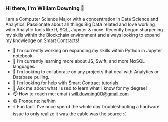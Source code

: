 ### Hi there, I'm William Downing 👋

I am a Computer Science Major with a concentration in Data Science and Analytics. Passionate about all things Big Data related and love working witin Analytic tools like R, SQL, Jupyter & more. Recently began sharpening my skills within the Blockchain environment and always looking to expand my knowledge on Smart Contracts!

- 🔭 I’m currently working on expanding my skills within Python in Jupyter notebook.
- 🌱 I’m currently learning more about JS, Swift, and more NoSQL languages
- 👯 I’m looking to collaborate on any projects that deal with Analytics or Database pulling.
- 🤔 I’m looking for help with Smart Contract tutorials
- 💬 Ask me about what I used to learn what I know for my degree!
- 📫 How to reach me: email) will.downing00@gmail.com
- 😄 Pronouns: he/him
- ⚡ Fun fact: I've once spend the whole day troubleshooting a hardware issue to only realize it was the cable was the source :(

